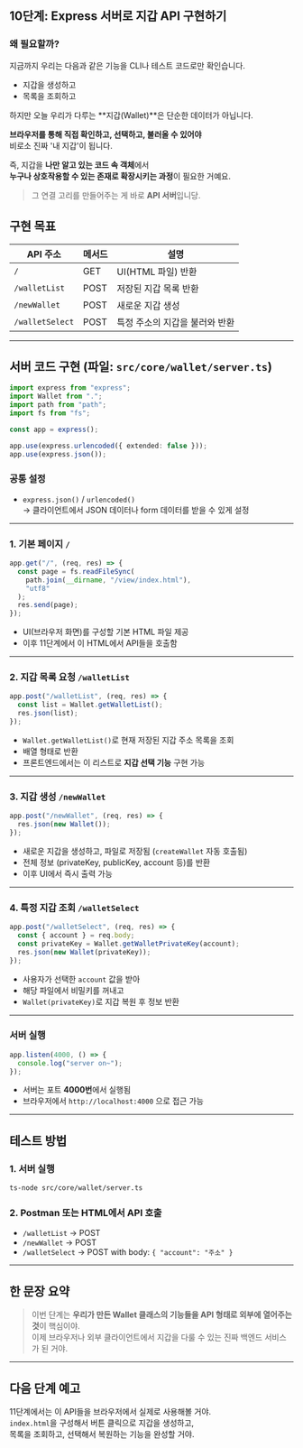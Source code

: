 ## 10단계: Express 서버로 지갑 API 구현하기

### 왜 필요할까?

지금까지 우리는 다음과 같은 기능을 CLI나 테스트 코드로만 확인습니다.

- 지갑을 생성하고
- 목록을 조회하고

하지만 오늘 우리가 다루는 **지갑(Wallet)**은 단순한 데이터가 아닙니다.

**브라우저를 통해 직접 확인하고, 선택하고, 불러올 수 있어야**  
비로소 진짜 '내 지갑'이 됩니다.

즉, 지갑을 **나만 알고 있는 코드 속 객체**에서  
**누구나 상호작용할 수 있는 존재로 확장시키는 과정**이 필요한 거예요.

> 그 연결 고리를 만들어주는 게 바로 **API 서버**입니당.

## 구현 목표

| API 주소        | 메서드 | 설명                           |
| --------------- | ------ | ------------------------------ |
| `/`             | GET    | UI(HTML 파일) 반환             |
| `/walletList`   | POST   | 저장된 지갑 목록 반환          |
| `/newWallet`    | POST   | 새로운 지갑 생성               |
| `/walletSelect` | POST   | 특정 주소의 지갑을 불러와 반환 |

---

## 서버 코드 구현 (파일: `src/core/wallet/server.ts`)

```ts
import express from "express";
import Wallet from ".";
import path from "path";
import fs from "fs";

const app = express();

app.use(express.urlencoded({ extended: false }));
app.use(express.json());
```

### 공통 설정

- `express.json()` / `urlencoded()`  
  → 클라이언트에서 JSON 데이터나 form 데이터를 받을 수 있게 설정

---

### 1. 기본 페이지 `/`

```ts
app.get("/", (req, res) => {
  const page = fs.readFileSync(
    path.join(__dirname, "/view/index.html"),
    "utf8"
  );
  res.send(page);
});
```

- UI(브라우저 화면)를 구성할 기본 HTML 파일 제공
- 이후 11단계에서 이 HTML에서 API들을 호출함

---

### 2. 지갑 목록 요청 `/walletList`

```ts
app.post("/walletList", (req, res) => {
  const list = Wallet.getWalletList();
  res.json(list);
});
```

- `Wallet.getWalletList()`로 현재 저장된 지갑 주소 목록을 조회
- 배열 형태로 반환
- 프론트엔드에서는 이 리스트로 **지갑 선택 기능** 구현 가능

---

### 3. 지갑 생성 `/newWallet`

```ts
app.post("/newWallet", (req, res) => {
  res.json(new Wallet());
});
```

- 새로운 지갑을 생성하고, 파일로 저장됨 (`createWallet` 자동 호출됨)
- 전체 정보 (privateKey, publicKey, account 등)를 반환
- 이후 UI에서 즉시 출력 가능

---

### 4. 특정 지갑 조회 `/walletSelect`

```ts
app.post("/walletSelect", (req, res) => {
  const { account } = req.body;
  const privateKey = Wallet.getWalletPrivateKey(account);
  res.json(new Wallet(privateKey));
});
```

- 사용자가 선택한 `account` 값을 받아
- 해당 파일에서 비밀키를 꺼내고
- `Wallet(privateKey)`로 지갑 복원 후 정보 반환

---

### 서버 실행

```ts
app.listen(4000, () => {
  console.log("server on~");
});
```

- 서버는 포트 **4000번**에서 실행됨
- 브라우저에서 `http://localhost:4000` 으로 접근 가능

---

## 테스트 방법

### 1. 서버 실행

```bash
ts-node src/core/wallet/server.ts
```

### 2. Postman 또는 HTML에서 API 호출

- `/walletList` → POST
- `/newWallet` → POST
- `/walletSelect` → POST with body: `{ "account": "주소" }`

---

## 한 문장 요약

> 이번 단계는 **우리가 만든 Wallet 클래스의 기능들을 API 형태로 외부에 열어주는 것**이 핵심이야.  
> 이제 브라우저나 외부 클라이언트에서 지갑을 다룰 수 있는 진짜 백엔드 서비스가 된 거야.

---

## 다음 단계 예고

11단계에서는 이 API들을 브라우저에서 실제로 사용해볼 거야.  
`index.html`을 구성해서 버튼 클릭으로 지갑을 생성하고,  
목록을 조회하고, 선택해서 복원하는 기능을 완성할 거야.
